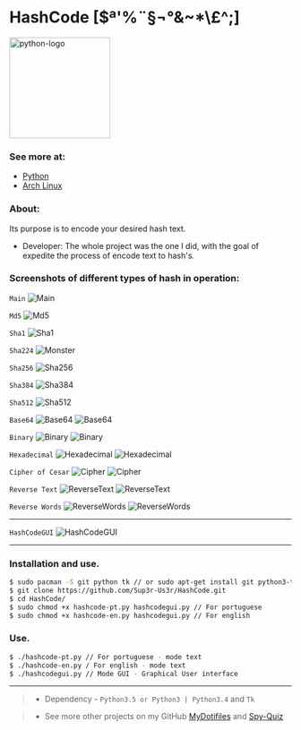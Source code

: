 # HashCode [$ª'%¨§¬°&~*\£^;]
<img alt="python-logo" width="180" src="https://raw.githubusercontent.com/Sup3r-Us3r/HashCode/master/Screenshots/python-logo.png">

### See more at:

* [Python](https://www.python.org/)
* [Arch Linux](https://www.archlinux.org/)

### About:

Its purpose is to encode your desired hash text.

* Developer: The whole project was the one I did, with the goal of expedite the process of encode text to hash's.

### Screenshots of different types of hash in operation:

`Main`
![Main][screenshot1]

`Md5`
![Md5][screenshot2]

`Sha1`
![Sha1][screenshot3]

`Sha224`
![Monster][screenshot4]

`Sha256`
![Sha256][screenshot5]

`Sha384`
![Sha384][screenshot6]

`Sha512`
![Sha512][screenshot7]

`Base64`
![Base64][screenshot8]
![Base64][screenshot9]

`Binary`
![Binary][screenshot10]
![Binary][screenshot11]

`Hexadecimal`
![Hexadecimal][screenshot12]
![Hexadecimal][screenshot13]

`Cipher of Cesar`
![Cipher][screenshot14]
![Cipher][screenshot15]

`Reverse Text`
![ReverseText][screenshot16]
![ReverseText][screenshot17]

`Reverse Words`
![ReverseWords][screenshot18]
![ReverseWords][screenshot19]

----------------------
`HashCodeGUI`
![HashCodeGUI][screenshot20]

----------------------

[screenshot1]:https://raw.githubusercontent.com/Sup3r-Us3r/HashCode/master/Screenshots/1.png
[screenshot2]:https://raw.githubusercontent.com/Sup3r-Us3r/HashCode/master/Screenshots/2.png
[screenshot3]:https://raw.githubusercontent.com/Sup3r-Us3r/HashCode/master/Screenshots/3.png
[screenshot4]:https://raw.githubusercontent.com/Sup3r-Us3r/HashCode/master/Screenshots/4.png
[screenshot5]:https://raw.githubusercontent.com/Sup3r-Us3r/HashCode/master/Screenshots/5.png
[screenshot6]:https://raw.githubusercontent.com/Sup3r-Us3r/HashCode/master/Screenshots/6.png
[screenshot7]:https://raw.githubusercontent.com/Sup3r-Us3r/HashCode/master/Screenshots/7.png
[screenshot8]:https://raw.githubusercontent.com/Sup3r-Us3r/HashCode/master/Screenshots/8.png
[screenshot9]:https://raw.githubusercontent.com/Sup3r-Us3r/HashCode/master/Screenshots/9.png
[screenshot10]:https://raw.githubusercontent.com/Sup3r-Us3r/HashCode/master/Screenshots/10.png
[screenshot11]:https://raw.githubusercontent.com/Sup3r-Us3r/HashCode/master/Screenshots/11.png
[screenshot12]:https://raw.githubusercontent.com/Sup3r-Us3r/HashCode/master/Screenshots/12.png
[screenshot13]:https://raw.githubusercontent.com/Sup3r-Us3r/HashCode/master/Screenshots/13.png
[screenshot14]:https://raw.githubusercontent.com/Sup3r-Us3r/HashCode/master/Screenshots/14.png
[screenshot15]:https://raw.githubusercontent.com/Sup3r-Us3r/HashCode/master/Screenshots/15.png
[screenshot16]:https://raw.githubusercontent.com/Sup3r-Us3r/HashCode/master/Screenshots/16.png
[screenshot17]:https://raw.githubusercontent.com/Sup3r-Us3r/HashCode/master/Screenshots/17.png
[screenshot18]:https://raw.githubusercontent.com/Sup3r-Us3r/HashCode/master/Screenshots/18.png
[screenshot19]:https://raw.githubusercontent.com/Sup3r-Us3r/HashCode/master/Screenshots/19.png
[screenshot20]:https://raw.githubusercontent.com/Sup3r-Us3r/HashCode/master/Screenshots/20.png

### Installation and use.

```sh
$ sudo pacman -S git python tk // or sudo apt-get install git python3-tk
$ git clone https://github.com/Sup3r-Us3r/HashCode.git
$ cd HashCode/
$ sudo chmod +x hashcode-pt.py hashcodegui.py // For portuguese
$ sudo chmod +x hashcode-en.py hashcodegui.py // For english
```
### Use.
```sh
$ ./hashcode-pt.py // For portuguese - mode text
$ ./hashcode-en.py / For english - mode text
$ ./hashcodegui.py // Mode GUI - Graphical User interface
```
---------------------

> * Dependency - `Python3.5 or Python3 | Python3.4` and `Tk`

> * See more other projects on my GitHub [MyDotifiles](https://github.com/Sup3r-Us3r/MyDotfiles) and [Spy-Quiz](https://github.com/Sup3r-Us3r/Spy-Quiz)
